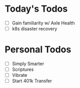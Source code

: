 # Today's Todos

- [ ] Gain familiarity w/ Axle Health
- [ ] k8s disaster recovery

# Personal Todos

- [ ] Simply Smarter
- [ ] Scriptures
- [ ] Vibrate
- [ ] Start 401k Transfer
